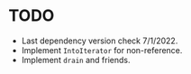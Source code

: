 # TODO

* Last dependency version check 7/1/2022.
* Implement `IntoIterator` for non-reference.
* Implement `drain` and friends.
